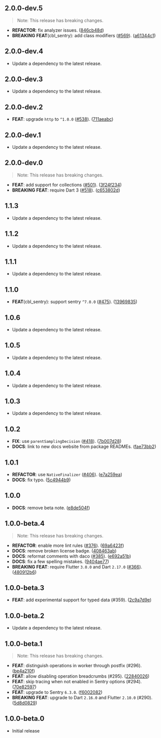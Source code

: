 ## 2.0.0-dev.5

> Note: This release has breaking changes.

 - **REFACTOR**: fix analyzer issues. ([846cb48d](https://github.com/cbl-dart/cbl-dart/commit/846cb48d86f7309a7f8a65ecc6be0bb71b7d7254))
 - **BREAKING** **FEAT**(cbl_sentry): add class modifiers ([#569](https://github.com/cbl-dart/cbl-dart/issues/569)). ([a61344c1](https://github.com/cbl-dart/cbl-dart/commit/a61344c1786cc8422d8cff626bedc7309273bf21))

## 2.0.0-dev.4

 - Update a dependency to the latest release.

## 2.0.0-dev.3

 - Update a dependency to the latest release.

## 2.0.0-dev.2

 - **FEAT**: upgrade `http` to `^1.0.0` ([#538](https://github.com/cbl-dart/cbl-dart/issues/538)). ([711aeabc](https://github.com/cbl-dart/cbl-dart/commit/711aeabc4872e88d232cc53adf35f54dfb981ce3))

## 2.0.0-dev.1

 - Update a dependency to the latest release.

## 2.0.0-dev.0

> Note: This release has breaking changes.

 - **FEAT**: add support for collections ([#501](https://github.com/cbl-dart/cbl-dart/issues/501)). ([3f24f234](https://github.com/cbl-dart/cbl-dart/commit/3f24f234726ea248bc4d63808c26ebb7a4e7469b))
 - **BREAKING** **FEAT**: require Dart 3 ([#518](https://github.com/cbl-dart/cbl-dart/issues/518)). ([c653802d](https://github.com/cbl-dart/cbl-dart/commit/c653802dfb69ebbe769b08e9aaeb1cfb906c4dac))

## 1.1.3

 - Update a dependency to the latest release.

## 1.1.2

 - Update a dependency to the latest release.

## 1.1.1

 - Update a dependency to the latest release.

## 1.1.0

 - **FEAT**(cbl_sentry): support sentry `^7.0.0` ([#475](https://github.com/cbl-dart/cbl-dart/issues/475)). ([13969835](https://github.com/cbl-dart/cbl-dart/commit/13969835697da9ea4bac0b3510fb0d5f74e967fe))

## 1.0.6

 - Update a dependency to the latest release.

## 1.0.5

 - Update a dependency to the latest release.

## 1.0.4

 - Update a dependency to the latest release.

## 1.0.3

 - Update a dependency to the latest release.

## 1.0.2

 - **FIX**: use `parentSamplingDecision` ([#418](https://github.com/cbl-dart/cbl-dart/issues/418)). ([7b007d28](https://github.com/cbl-dart/cbl-dart/commit/7b007d2894c798d1e226a4957992b053edfb37ea))
 - **DOCS**: link to new docs website from package READMEs. ([fae73bb2](https://github.com/cbl-dart/cbl-dart/commit/fae73bb2983cde0347091225fa245d2b066be13a))

## 1.0.1

 - **REFACTOR**: use `NativeFinalizer` ([#406](https://github.com/cbl-dart/cbl-dart/issues/406)). ([e7a259ea](https://github.com/cbl-dart/cbl-dart/commit/e7a259ea5c18335f9efe98e415b04dab3d487917))
 - **DOCS**: fix typo. ([5c4944b9](https://github.com/cbl-dart/cbl-dart/commit/5c4944b9e675bbcbc0d108629d08a0730bdf62e5))

## 1.0.0

 - **DOCS**: remove beta note. ([e8de504f](https://github.com/cbl-dart/cbl-dart/commit/e8de504fe7022a6682c0552168acd42177df3eda))

## 1.0.0-beta.4

> Note: This release has breaking changes.

 - **REFACTOR**: enable more lint rules ([#376](https://github.com/cbl-dart/cbl-dart/issues/376)). ([69a6423f](https://github.com/cbl-dart/cbl-dart/commit/69a6423fd518ac11ff485ac8fea7608176c9b272))
 - **DOCS**: remove broken license badge. ([408463ab](https://github.com/cbl-dart/cbl-dart/commit/408463abfd64dc6dabecfbe7d6ce99c9f014df28))
 - **DOCS**: reformat comments with daco ([#385](https://github.com/cbl-dart/cbl-dart/issues/385)). ([e692a51b](https://github.com/cbl-dart/cbl-dart/commit/e692a51b2ae2f9d4a7d240175e5b3c22fb79c783))
 - **DOCS**: fix a few spelling mistakes. ([9404ae77](https://github.com/cbl-dart/cbl-dart/commit/9404ae77dc7bb83d4899aaabf813198ede0af7b7))
 - **BREAKING** **FEAT**: require Flutter `3.0.0` and Dart `2.17.0` ([#366](https://github.com/cbl-dart/cbl-dart/issues/366)). ([480912b6](https://github.com/cbl-dart/cbl-dart/commit/480912b617cb92cda7879d01ad4a0a3ea5b61abe))

## 1.0.0-beta.3

 - **FEAT**: add experimental support for typed data (#359). ([2c9a7d9e](https://github.com/cbl-dart/cbl-dart/commit/2c9a7d9ea94e50ad96354c785ce62d6a437b34bd))

## 1.0.0-beta.2

 - Update a dependency to the latest release.

## 1.0.0-beta.1

> Note: This release has breaking changes.

 - **FEAT**: distinguish operations in worker through postfix (#296). ([be4a210f](https://github.com/cbl-dart/cbl-dart/commit/be4a210f59f73a253e66f3272006164cc66adbc0))
 - **FEAT**: allow disabling operation breadcrumbs (#295). ([22840026](https://github.com/cbl-dart/cbl-dart/commit/22840026f59a6e1f469a819367a1d49a7fa51b50))
 - **FEAT**: skip tracing when not enabled in Sentry options (#294). ([70e82597](https://github.com/cbl-dart/cbl-dart/commit/70e82597f9d08d5a82f4417ddbd16bcd441e1991))
 - **FEAT**: upgrade to Sentry `6.3.0`. ([f6002082](https://github.com/cbl-dart/cbl-dart/commit/f6002082c569804622b11299f16e9d25800ad9ca))
 - **BREAKING** **FEAT**: upgrade to Dart `2.16.0` and Flutter `2.10.0` (#290). ([5d8d0829](https://github.com/cbl-dart/cbl-dart/commit/5d8d082967f8a13b47df788fda42bd0ef54d6def))

## 1.0.0-beta.0

 - Initial release

